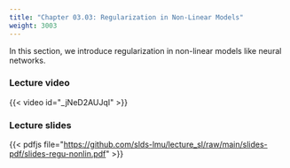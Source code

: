 ```yaml
---
title: "Chapter 03.03: Regularization in Non-Linear Models"
weight: 3003
---
```

In this section, we introduce regularization in non-linear models like neural networks.

<!--more-->

### Lecture video

{{< video id="_jNeD2AUJqI" >}}

### Lecture slides

{{< pdfjs file="https://github.com/slds-lmu/lecture_sl/raw/main/slides-pdf/slides-regu-nonlin.pdf" >}}